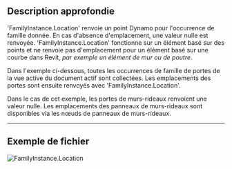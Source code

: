 ## Description approfondie
'FamilyInstance.Location' renvoie un point Dynamo pour l'occurrence de famille donnée. En cas d'absence d'emplacement, une valeur nulle est renvoyée. 'FamilyInstance.Location' fonctionne sur un élément basé sur des points et ne renvoie pas d'emplacement pour un élément basé sur une courbe dans Revit, _par exemple un élément de mur ou de poutre_.

Dans l'exemple ci-dessous, toutes les occurrences de famille de portes de la vue active du document actif sont collectées. Les emplacements des portes sont ensuite renvoyés avec 'FamilyInstance.Location'.

Dans le cas de cet exemple, les portes de murs-rideaux renvoient une valeur nulle. Les emplacements des panneaux de murs-rideaux sont disponibles via les nœuds de panneaux de murs-rideaux.
___
## Exemple de fichier

![FamilyInstance.Location](./Revit.Elements.FamilyInstance.Location_img.jpg)
